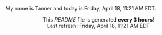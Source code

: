 My name is Tanner and today is Friday, April 18, 11:21 AM EDT.

<p align="center">This <i>README</i> file is generated <b>every 3 hours</b>!</br>Last refresh: Friday, April 18, 11:21 AM EDT<br /></p>
